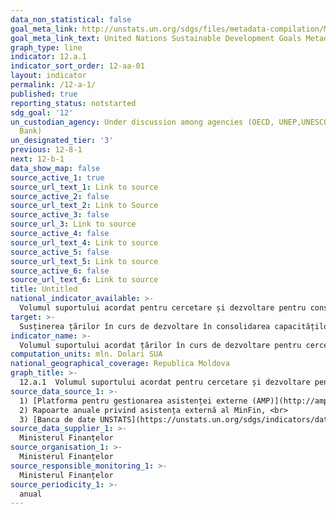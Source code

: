 ```yaml
---
data_non_statistical: false
goal_meta_link: http://unstats.un.org/sdgs/files/metadata-compilation/Metadata-Goal-12.pdf
goal_meta_link_text: United Nations Sustainable Development Goals Metadata (pdf 782kB)
graph_type: line
indicator: 12.a.1
indicator_sort_order: 12-aa-01
layout: indicator
permalink: /12-a-1/
published: true
reporting_status: notstarted
sdg_goal: '12'
un_custodian_agency: Under discussion among agencies (OECD, UNEP,UNESCO-UIS,World
  Bank)
un_designated_tier: '3'
previous: 12-8-1
next: 12-b-1
data_show_map: false
source_active_1: true
source_url_text_1: Link to source
source_active_2: false
source_url_text_2: Link to Source
source_active_3: false
source_url_3: Link to source
source_active_4: false
source_url_text_4: Link to source
source_active_5: false
source_url_text_5: Link to source
source_active_6: false
source_url_text_6: Link to source
title: Untitled
national_indicator_available: >-
  Volumul suportului acordat pentru cercetare și dezvoltare pentru consum și producție durabilă și tehnologii ecologice
target: >-
  Susținerea țărilor în curs de dezvoltare în consolidarea capacităților lor științifice și tehnologice pentru a trece la modele mai durabile de consum și producere
indicator_name: >-
  Volumul suportului acordat țărilor în curs de dezvoltare pentru cercetare și dezvoltare pentru consum și producție durabilă și tehnologii ecologice
computation_units: mln. Dolari SUA
national_geographical_coverage: Republica Moldova
graph_title: >-
  12.a.1  Volumul suportului acordat pentru cercetare și dezvoltare pentru consum și producție durabilă și tehnologii ecologice
source_data_source_1: >-
  1) [Platforma pentru gestionarea asistenței externe (AMP)](http://amp.gov.md/portal/sites/default/files/inline/amp-planul_de_gestiune_a_datelor_0.pdf)  <br> 
  2) Rapoarte anuale privind asistența externă al MinFin, <br> 
  3) [Banca de date UNSTATS](https://unstats.un.org/sdgs/indicators/database/)
source_data_supplier_1: >-
  Ministerul Finanțelor
source_organisation_1: >-
  Ministerul Finanțelor
source_responsible_monitoring_1: >-
  Ministerul Finanțelor
source_periodicity_1: >-
  anual
---
```

